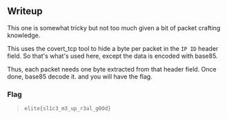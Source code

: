 ## Writeup

This one is somewhat tricky but not too much given a bit of packet crafting knowledge.

This uses the covert_tcp tool to hide a byte per packet in the `IP ID` header field.
So that's what's used here, except the data is encoded with base85.

Thus, each packet needs one byte extracted from that header field. Once done, base85 decode it. and you will have the flag.

### Flag

> `elite{sl1c3_m3_up_r3al_g0Od}`